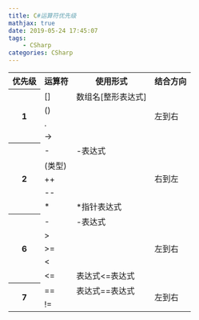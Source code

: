 ```yaml
---
title: C#运算符优先级
mathjax: true
date: 2019-05-24 17:45:07
tags:
    - CSharp
categories: CSharp
---
```


<table>
   <tr><th>优先级</th><th>运算符</th><th>使用形式</th><th>结合方向</th></tr>
   <tr><th rowspan="4">1</th><td>[]</td><td>数组名[整形表达式]</td><td rowspan="4">左到右</td></tr>
   <tr><td>()</td></tr>
   <tr><td>.</td></tr>
   <tr><td>-></td></tr>
   <tr><th rowspan="5">2</th><td>-</td><td>-表达式</td><td rowspan="5">右到左</td></tr>
   <tr><td>(类型)</td></tr>
   <tr><td>++</td></tr>
   <tr><td>--</td></tr>
   <tr><td>*</td><td>*指针表达式</td></tr>
   <tr><th rowspan="5">6</th><td>-</td><td>-表达式</td><td rowspan="5">左到右</td></tr>
   <tr><td>></td></tr>
   <tr><td>>=</td></tr>
   <tr><td><</td></tr>
   <tr><td> <= <td> 表达式<=表达式 
   <tr><th rowspan="2">7</th><td>==</td><td>表达式==表达式</td><td rowspan="2">左到右</td></tr>
   <tr><td>!=</td></tr>
</table>

